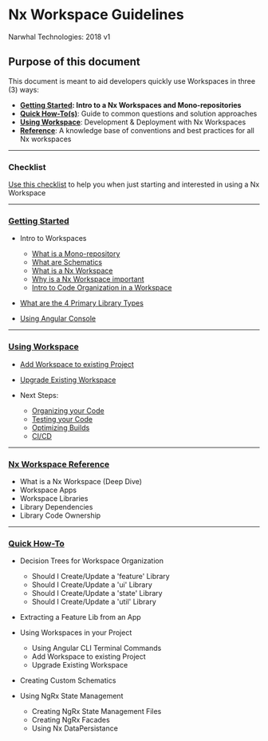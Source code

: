 # Nx Workspace Guidelines
Narwhal Technologies: 2018 v1

## Purpose of this document
This document is meant to aid developers quickly use Workspaces in three (3) ways:

* **[Getting Started](getting-started/README.md): Intro to a Nx Workspaces and Mono-repositories**
* **[Quick How-To(s)](quick-how-to/README.md)**: Guide to common questions and solution approaches
* **[Using Workspace](using-workspace/README.md)**: Development & Deployment with Nx Workspaces
* **[Reference](reference/README.md)**: A knowledge base of conventions and best practices for all Nx workspaces

---- 

### Checklist
[Use this checklist](checklist.md) to help you when just starting and interested in using a Nx Workspace

---- 

### [Getting Started](getting-started/README.md)

* Intro to Workspaces
  * [What is a Mono-repository](getting-started/understanding-workspaces.md#mono-repo)
  * [What are Schematics](getting-started/understanding-workspaces.md#schematics)
  * [What is a Nx Workspace](getting-started/understanding-workspaces.md#workspace)
  * [Why is a Nx Workspace important](getting-started/understanding-workspaces.md#whyimportant)
  * [Intro to Code Organization in a Workspace](getting-started/understanding-workspaces.md#organizing)
  
* [What are the 4 Primary Library Types](getting-started/understanding-workspaces.md#libtypes)

* [Using Angular Console](https://blog.nrwl.io/angular-console-the-ui-for-the-angular-cli-a5d0924240b7)

----

### [Using Workspace](using-workspace/README.md) 

* [Add Workspace to existing Project](using-workspaces/add-workspace.md)
* [Upgrade Existing Workspace](using-workspaces/upgrade-existing-workspace.md)

* Next Steps: 
  * [Organizing your Code](using-workspaces/next-steps/organizing-your-code.md)
  * [Testing your Code](using-workspaces/next-steps/testing-your-code.md)
  * [Optimizing Builds](using-workspaces/next-steps/optimizing-builds.md)
  * [CI/CD](using-workspaces/next-steps/using-cicd.md)
  
----
  
### [Nx Workspace Reference](reference/README.md)

*  What is a Nx Workspace (Deep Dive)
*  Workspace Apps
*  Workspace Libraries
*  Library Dependencies
*  Library Code Ownership

---- 

###  [Quick How-To](quick-how-to/README.md)

* Decision Trees for Workspace Organization
  * Should I Create/Update a 'feature' Library
  * Should I Create/Update a 'ui' Library
  * Should I Create/Update a 'state' Library
  * Should I Create/Update a 'util' Library

* Extracting a Feature Lib from an App

* Using Workspaces in your Project
  * Using Angular CLI Terminal Commands
  * Add Workspace to existing Project
  * Upgrade Existing Workspace
  
* Creating Custom Schematics

* Using NgRx State Management
  * Creating NgRx State Management Files
  * Creating NgRx Facades
  * Using Nx DataPersistance

 

